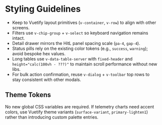 # Styling Guidelines
- Keep to Vuetify layout primitives (`v-container`, `v-row`) to align with other screens.
- Filters use `v-chip-group` + `v-select` so keyboard navigation remains intact.
- Detail drawer mirrors the HitL panel spacing scale (`pa-4`, `gap-4`).
- Status pills rely on the existing color tokens (e.g., `success`, `warning`); avoid bespoke hex values.
- Long tables use `v-data-table-server` with `fixed-header` and `height="calc(100vh - ???)"` to maintain scroll performance without new libs.
- For bulk action confirmation, reuse `v-dialog` + `v-toolbar` top rows to stay consistent with other modals.

## Theme Tokens
No new global CSS variables are required. If telemetry charts need accent colors, use Vuetify theme variants (`surface-variant`, `primary-lighten1`) rather than introducing custom palette entries.
